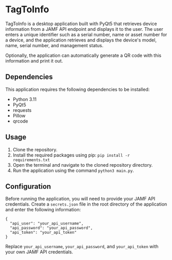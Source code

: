 # TagToInfo

TagToInfo is a desktop application built with PyQt5 that retrieves device information from a JAMF API endpoint and displays it to the user. The user enters a unique identifier such as a serial number, name or asset number for a device, and the application retrieves and displays the device's model, name, serial number, and management status.

Optionally, the application can automatically generate a QR code with this information and print it out.

## Dependencies

This application requires the following dependencies to be installed:

-   Python 3.11
-   PyQt5
-   requests
-   Pillow
-   qrcode

## Usage

1. Clone the repository.
2. Install the required packages using pip: `pip install -r requirements.txt`
3. Open the terminal and navigate to the cloned repository directory.
4. Run the application using the command `python3 main.py`.

## Configuration

Before running the application, you will need to provide your JAMF API credentials. Create a `secrets.json` file in the root directory of the application and enter the following information:

```
{
  "api_user": "your_api_username",
  "api_password": "your_api_password",
  "api_token": "your_api_token"
}
```

Replace `your_api_username`, `your_api_password`, and `your_api_token` with your own JAMF API credentials.
